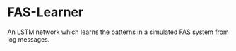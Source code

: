 # FAS-Learner
An LSTM network which learns the patterns in a simulated FAS system from log messages.
